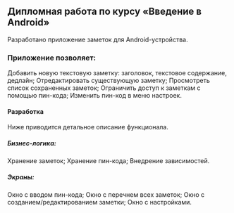 ## Дипломная работа по курсу «Введение в Android»
Разработано приложение заметок для Android-устройства.

### Приложение позволяет:
Добавить новую текстовую заметку: заголовок, текстовое содержание, дедлайн;
Отредактировать существующую заметку;
Просмотреть список сохраненных заметок;
Ограничить доступ к заметкам с помощью пин-кода;
Изменить пин-код в меню настроек.

#### Разработка
Ниже приводится детальное описание функционала. 

##### Бизнес-логика:

Хранение заметок;
Хранение пин-кода;
Внедрение зависимостей.

##### Экраны:

Окно с вводом пин-кода;
Окно с перечнем всех заметок;
Окно с созданием/редактированием заметки;
Окно с настройками.
